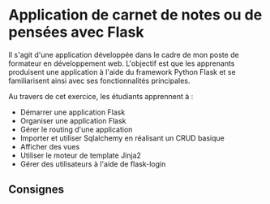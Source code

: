 # Application de carnet de notes ou de pensées avec Flask

Il s'agit d'une application développée dans le cadre de mon poste de formateur en développement web. L'objectif est que les apprenants produisent une application à l'aide du framework Python Flask et se familiarisent ainsi avec ses fonctionnalités principales.

Au travers de cet exercice, les étudiants apprennent à :
- Démarrer une application Flask
- Organiser une application Flask
- Gérer le routing d'une application
- Importer et utiliser Sqlalchemy en réalisant un CRUD basique
- Afficher des vues
- Utiliser le moteur de template Jinja2
- Gérer des utilisateurs à l'aide de flask-login

## Consignes

